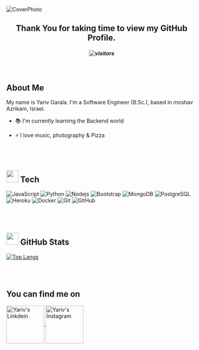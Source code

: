 <!--
**yariv1025/yariv1025** is a ✨ _special_ ✨ repository because its `README.md` (this file) appears on your GitHub profile.


Here are some ideas to get you started:

- 👨‍💻 I’m currently working on ...
- 💪🏼 Future Goals: Learn more technologies
- 📚 Learning everything about ... technologies
- 🌱 I’m currently learning ...
- 👯 I’m looking to collaborate on ...
- 🤔 I’m looking for help with ...
- 💬 Ask me about ...
- 📫 How to reach me: ...
- 😄 Pronouns: ...
- ⚡ Fun fact: ...
- 😉
- 🔭

https://algoritmim.co.il/tool-box/turn-your-github-into-your-calling-card/
https://github.com/coderjojo/creative-profile-readme
https://metrics.lecoq.io/
https://towardsdatascience.com/a-free-tool-to-take-your-github-profile-to-the-next-level-dd877a304d74
-->


![CoverPhoto](https://i.ibb.co/z40rKK4/Cover.png)


<!-- <h1 align="center"> Hi there <img src = "https://raw.githubusercontent.com/MartinHeinz/MartinHeinz/master/wave.gif" width = 50px>  I'm Yariv</h1> -->


<div align="center"size='20px'>
<h2> Thank You for taking time to view my GitHub Profile.</h2>
</div>

<h5 align="center">

![visitors ](https://visitor-badge.glitch.me/badge?page_id=yariv1025)
</h5>

<br>

<h2> About Me </h2>
My name is Yariv Garala. I'm a Software Engineer (B.Sc.), based in moshav Azrikam, Israel.

- 📚 I'm currently learning the Backend world 

- ⚡ I love music, photography & Pizza

<br> <br> 

<h2><img src = "https://media2.giphy.com/media/QssGEmpkyEOhBCb7e1/giphy.gif?cid=ecf05e47a0n3gi1bfqntqmob8g9aid1oyj2wr3ds3mg700bl&rid=giphy.gif" width = 32px> Tech </h2>

![JavaScript](https://img.shields.io/badge/-JavaScript-black?style=flat-square&logo=javascript)
![Python](https://img.shields.io/badge/-Python-black?style=flat-square&logo=Python)
![Nodejs](https://img.shields.io/badge/-Nodejs-black?style=flat-square&logo=Node.js)
![Bootstrap](https://img.shields.io/badge/-Bootstrap-563D7C?style=flat-square&logo=bootstrap)
![MongoDB](https://img.shields.io/badge/-MongoDB-black?style=flat-square&logo=mongodb)
![PostgreSQL](https://img.shields.io/badge/-PostgreSQL-336791?style=flat-square&logo=postgresql)
![Heroku](https://img.shields.io/badge/-Heroku-430098?style=flat-square&logo=heroku)
![Docker](https://img.shields.io/badge/-Docker-black?style=flat-square&logo=docker)
![Git](https://img.shields.io/badge/-Git-black?style=flat-square&logo=git)
![GitHub](https://img.shields.io/badge/-GitHub-181717?style=flat-square&logo=github)


<br> <br> 

<h2><img src='https://media1.giphy.com/media/du3J3cXyzhj75IOgvA/giphy.gif?cid=ecf05e47x2g034i9pzwtzzsd3xgg2w9nr94t4tflbbgo3008&rid=giphy.gif' width='32px'> GitHub Stats </h2>

[comment]: <> (![Metrics]&#40;https://metrics.lecoq.io/yariv1025?template=terminal&base.activity=0&base.repositories=0&base.metadata=0&languages=1&languages.limit=8&languages.colors=github&languages.threshold=0%25&config.timezone=Asia%2FJerusalem&#41;)

[![Top Langs](https://github-readme-stats.vercel.app/api/top-langs/?username=yariv1025&layout=compact)](https://github.com/anuraghazra/github-readme-stats)

[comment]: <> ([![Anurag's GitHub stats]&#40;https://github-readme-stats.vercel.app/api?username=yariv1025&#41;]&#40;https://github.com/anuraghazra/github-readme-stats&#41;)

<br> <br> 
<h2> You can find me on </h2>

<p>
<a href="https://www.linkedin.com/in/yarivga" rel="nofollow">
<img align="center" alt="Yariv's Linkdein" width="100px" src="https://camo.githubusercontent.com/6d6c8ca33e22a3be792706bf658adc4cf2fd996c018ec7b7446266db02b7de17/68747470733a2f2f696d672e736869656c64732e696f2f62616467652f4c696e6b6564696e2d3041363643323f7374796c653d666f722d7468652d6261646765266c6f676f3d4c696e6b6564696e266c6f676f436f6c6f723d7768697465" data-canonical-src="https://img.shields.io/badge/Linkedin-0A66C2?style=for-the-badge&amp;logo=Linkedin&amp;logoColor=white" style="max-width:100%;">
</a>


<a href="https://www.instagram.com/yariv1052/" rel="nofollow">
<img align="center" alt="Yariv's Instagram" width="100px" src="https://camo.githubusercontent.com/b3d4671768bd0f9b6c8f410a25a96e0c5a4d135208d8910461e986f97e7985ab/68747470733a2f2f696d672e736869656c64732e696f2f62616467652f496e7374616772616d2d4534343035463f7374796c653d666f722d7468652d6261646765266c6f676f3d696e7374616772616d266c6f676f436f6c6f723d7768697465" data-canonical-src="https://img.shields.io/badge/Instagram-E4405F?style=for-the-badge&amp;logo=instagram&amp;logoColor=white" style="max-width:100%;">
</a>
</p>
</p>


